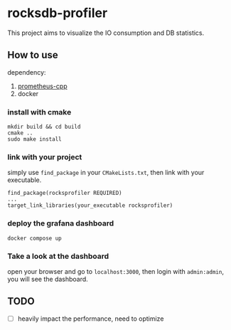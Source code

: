 # rocksdb-profiler
This project aims to visualize the IO consumption and DB statistics.

## How to use

dependency:
1. [prometheus-cpp](https://github.com/jupp0r/prometheus-cpp)
2. docker

### install with cmake
```
mkdir build && cd build
cmake ..
sudo make install
```

### link with your project
simply use `find_package` in your `CMakeLists.txt`, then link with your executable.
```
find_package(rocksprofiler REQUIRED)
...
target_link_libraries(your_executable rocksprofiler)
```

### deploy the grafana dashboard
```
docker compose up
```

### Take a look at the dashboard
open your browser and go to `localhost:3000`, then login with `admin:admin`, you will see the dashboard.


## TODO
- [ ] heavily impact the performance, need to optimize